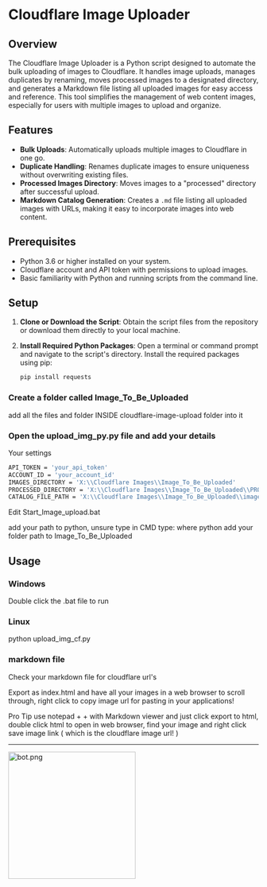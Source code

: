 # Cloudflare Image Uploader

## Overview

The Cloudflare Image Uploader is a Python script designed to automate the bulk uploading of images to Cloudflare. It handles image uploads, manages duplicates by renaming, moves processed images to a designated directory, and generates a Markdown file listing all uploaded images for easy access and reference. This tool simplifies the management of web content images, especially for users with multiple images to upload and organize.

## Features

- **Bulk Uploads**: Automatically uploads multiple images to Cloudflare in one go.
- **Duplicate Handling**: Renames duplicate images to ensure uniqueness without overwriting existing files.
- **Processed Images Directory**: Moves images to a "processed" directory after successful upload.
- **Markdown Catalog Generation**: Creates a `.md` file listing all uploaded images with URLs, making it easy to incorporate images into web content.

## Prerequisites

- Python 3.6 or higher installed on your system.
- Cloudflare account and API token with permissions to upload images.
- Basic familiarity with Python and running scripts from the command line.

## Setup

1. **Clone or Download the Script**: Obtain the script files from the repository or download them directly to your local machine.

2. **Install Required Python Packages**:
   Open a terminal or command prompt and navigate to the script's directory. Install the required packages using pip:

   ```bash
   pip install requests

### Create a folder called Image_To_Be_Uploaded

add all the files and folder INSIDE cloudflare-image-upload folder into it


### Open the upload_img_py.py file and add your details 

Your settings

```bash
API_TOKEN = 'your_api_token'
ACCOUNT_ID = 'your_account_id'
IMAGES_DIRECTORY = 'X:\\Cloudflare Images\\Image_To_Be_Uploaded'
PROCESSED_DIRECTORY = 'X:\\Cloudflare Images\\Image_To_Be_Uploaded\\PROCESSED_DIRECTORY'
CATALOG_FILE_PATH = 'X:\\Cloudflare Images\\Image_To_Be_Uploaded\\image_catalog.md'
```

Edit Start_Image_upload.bat

add your path to python, unsure type in CMD type:  where python 
add your folder path to Image_To_Be_Uploaded

## Usage

### Windows
Double click the .bat file to run


### Linux 

python upload_img_cf.py


### markdown file

Check your markdown file for cloudflare url's 

Export as index.html and have all your images in a web browser to scroll through, right click to copy image url for pasting in your applications!



Pro Tip use notepad + + with Markdown viewer and just click export to html, double click html to open in web browser, find your image and right click save image link ( which is the cloudflare image url! )

---

<img src="https://imagedelivery.net/WfhVb8dSNAAvdXUdMfBuPQ/130577bc-512d-4a7e-9293-fe548d591700/public" alt="bot.png" width="256" />

